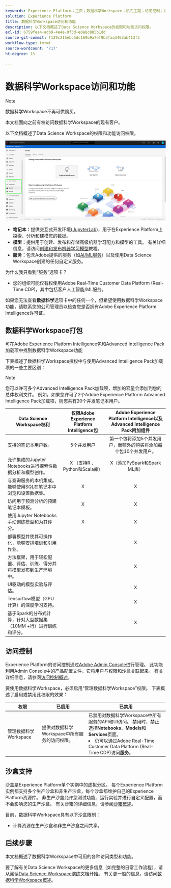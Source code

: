 ```yaml
---
keywords: Experience Platform；主页；数据科学Workspace；热门主题；访问控制；沙盒；智能包；dsw功能；dsw访问；Adobe Experience Platform Intelligence；智能；aep intelligence包
solution: Experience Platform
title: 数据科学Workspace访问和功能
description: 以下文档概述了Data Science Workspace的权限和功能访问权限。
exl-id: 6759fea4-adb9-4e4e-9f3d-e0e8c885b1dd
source-git-commit: f129c215ebc5dc169b9a7ef9b3faa3463ab413f3
workflow-type: tm+mt
source-wordcount: '717'
ht-degree: 1%

---
```


# 数据科学Workspace访问和功能

>[!NOTE]
>
>数据科学Workspace不再可供购买。
>
>本文档面向之前有权访问数据科学Workspace的现有客户。

以下文档概述了Data Science Workspace的权限和功能访问权限。

![DSW选项卡](./images/access/platform-tabs.png)

- **笔记本：**&#x200B;提供交互式开发环境([JupyterLab](./jupyterlab/overview.md))，用于在Experience Platform上探索、分析和建模您的数据。
- **模型：**&#x200B;提供用于创建、发布和存储高级机器学习配方和模型的工具。 有关详细信息，请访问[创建和发布机器学习模型](./models-recipes/create-publish-model.md)教程。
- **服务：**&#x200B;包含Adobe提供的服务（如[AI/ML服务](../intelligent-services/home.md)）以及使用Data Science Workspace创建的任何自定义服务。

为什么我只看到“服务”选项卡？

- 您的组织可能仅有权使用Adobe Real-Time Customer Data Platform (Real-Time CDP)，其中包括客户人工智能/ML服务。

如果您无法查看&#x200B;**数据科学**&#x200B;选项卡中的任何一个，但希望使用数据科学Workspace功能，请联系您的公司管理员以检查您是否拥有Adobe Experience Platform Intelligence许可证。

## 数据科学Workspace打包

可在Adobe Experience Platform Intelligence包和Advanced Intelligence Pack加载项中找到数据科学Workspace功能

下表概述了数据科学Workspace授权中与使用Advanced Intelligence Pack加载项的一些主要区别：

>[!NOTE]
>
>您可以许可多个Advanced Intelligence Pack加载项，增加的容量会添加到您的总体权利文件。 例如，如果您许可了2个Adobe Experience Platform Advanced Intelligence Pack加载项，则您共有20个并发笔记本用户。

| Data Science Workspace权利 | 仅限Adobe Experience Platform Intelligence包 | Adobe Experience Platform Intelligence以及Advanced Intelligence Pack附加组件 |
| --- | :---: | :---: |
| 支持的笔记本用户数。 | 5个并发用户 | 第一个包将添加5个并发用户，而额外的购买将添加每个包10个并发用户。 |
| 允许集成的Jupyter Notebooks进行探索性数据分析和模型创作。 | X （支持R 、 Python和Scala库） | X（添加PySpark和Spark ML库） |
| 与查询服务的本机集成。 能够使用SQL在笔记本中浏览和设置数据集。 | X | X |
| 访问用于预测分析的预建笔记本模板。 | X | X |
| 使用Jupyter Notebooks手动训练模型和为其评分。 | X | X |
| 部署模型并使其可操作化，能够安排培训和引用作业。 | | X |
| 方法框架，用于轻松配置、评估、训练、得分并将模型发布到生产环境中。 |  | X |
| UI驱动的模型实验与评估。 | | X |
| Tensorflow模型（GPU计算）的深度学习支持。 | | X |
| 基于Spark的分布式计算，针对大型数据集（10MM +行）进行训练和评分。 | | X |

## 访问控制

Experience Platform的访问控制通过[Adobe Admin Console](https://adminconsole.adobe.com)进行管理。 此功能利用Admin Console中的产品配置文件，它将用户与权限和沙盒关联起来。 有关详细信息，请参阅[访问控制概述](../access-control/home.md)。

要使用数据科学Workspace，必须启用“管理数据科学Workspace”权限。 下表概述了启用或禁用此权限的效果：

| 权限 | 已启用 | 已禁用 |
|---|---|---|
| 管理数据科学Workspace | 提供对数据科学Workspace中所有服务的访问权限。 | 已禁用对数据科学Workspace中所有服务的API和UI访问。 禁用时，禁止选择&#x200B;**Notebooks**、**Models**&#x200B;和&#x200B;**Services**&#x200B;页面。 <li>仍可以通过Adobe Real-Time Customer Data Platform (Real-Time CDP)访问&#x200B;**服务**。</li> |

## 沙盒支持

沙盒是Experience Platform单个实例中的虚拟分区。 每个Experience Platform实例都支持多个生产沙盒和非生产沙盒，每个沙盒都维护自己的Experience Platform资源库。 非生产沙盒允许您测试功能、运行实验并进行自定义配置，而不会影响您的生产沙盒。 有关沙箱的详细信息，请参阅[沙箱概述](../sandboxes/home.md)。

目前，数据科学Workspace具有以下沙盒限制：

- 计算资源在生产沙盒和非生产沙盒之间共享。

## 后续步骤

本文档概述了数据科学Workspace中可用的各种访问类型和功能。

要了解有关Data Science Workspace的更多信息（如完整的日常工作流程），请从阅读[Data Science Workspace演练](./walkthrough.md)文档开始。 有关更一般的信息，请访问[数据科学Workspace概述](./home.md)。
